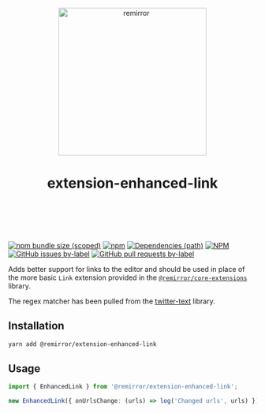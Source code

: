<div align="center">
	<br />
	<div>
		<img width="300" src="https://cdn.jsdelivr.net/gh/ifiokjr/remirror/support/assets/logo-icon.svg" alt="remirror" />
    <h1 align="center">extension-enhanced-link</h1>
	</div>
    <br />
    <br />
    <br />
    <br />
</div>

[![npm bundle size (scoped)](https://img.shields.io/bundlephobia/minzip/@remirror/extension-enhanced-link.svg?style=for-the-badge)](https://bundlephobia.com/result?p=@remirror/extension-enhanced-link) [![npm](https://img.shields.io/npm/dm/@remirror/extension-enhanced-link.svg?style=for-the-badge&logo=npm)](https://www.npmjs.com/package/@remirror/extension-enhanced-link) [![Dependencies (path)](https://img.shields.io/david/ifiokjr/remirror.svg?logo=npm&path=@remirror%2Fextension-enhanced-link&style=for-the-badge)](https://github.com/ifiokjr/remirror/blob/master/@remirror/extension-enhanced-link/package.json) [![NPM](https://img.shields.io/npm/l/@remirror/extension-enhanced-link.svg?style=for-the-badge)](https://github.com/ifiokjr/remirror/blob/master/LICENSE) [![GitHub issues by-label](https://img.shields.io/github/issues/ifiokjr/remirror/@remirror/extension-enhanced-link.svg?label=Open%20Issues&logo=github&style=for-the-badge)](https://github.com/ifiokjr/remirror/issues?utf8=%E2%9C%93&q=is%3Aissue+is%3Aopen+sort%3Aupdated-desc+label%3A%40remirror%2Fextension-enhanced-link) [![GitHub pull requests by-label](https://img.shields.io/github/issues-pr/ifiokjr/remirror/@remirror/extension-enhanced-link.svg?label=Open%20Pull%20Requests&logo=github&style=for-the-badge)](https://github.com/ifiokjr/remirror/pulls?utf8=%E2%9C%93&q=is%3Apr+is%3Aopen+sort%3Aupdated-desc+label%3A%40remirror%2Fextension-enhanced-link)

Adds better support for links to the editor and should be used in place of the more basic `Link` extension provided in the [`@remirror/core-extensions`](../core-extensions) library.

The regex matcher has been pulled from the [twitter-text](https://github.com/twitter/twitter-text/blob/752b9476d5ed00c2ec60d0a6bb3b34bd5b19bcf9/js/src/regexp/extractUrl.js) library.

## Installation

```bash
yarn add @remirror/extension-enhanced-link
```

## Usage

```ts
import { EnhancedLink } from '@remirror/extension-enhanced-link';

new EnhancedLink({ onUrlsChange: (urls) => log('Changed urls', urls) }),
```
